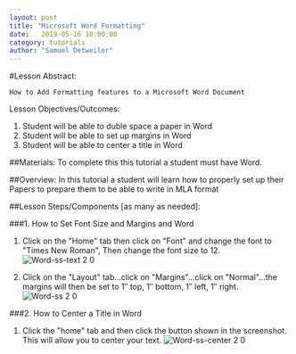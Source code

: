 ```yaml
---
layout: post
title: "Microsoft Word Formatting" 
date:   2019-05-16 10:00:00
category: tutorials
author: "Samuel Detweiler" 
---
```


#Lesson Abstract: 

	How to Add Formatting features to a Microsoft Word Document


Lesson Objectives/Outcomes: 

1. Student will be able to duble space a paper in Word
2. Student will be able to set up margins in Word
3. Student will be able to center a title in Word 

##Materials:
To complete this this tutorial a student must have Word.

##Overview:
In this tutorial a student will learn how to properly set up their Papers to prepare them to be able to write in MLA format

##Lesson Steps/Components [as many as needed]:

###1. How to Set Font Size and Margins and Word

1. Click on the "Home" tab then click on "Font" and change the font to "Times New Roman", Then change the font size to 12.
![Word-ss-text 2 0](https://user-images.githubusercontent.com/49492910/59213260-4f504b80-8b69-11e9-954e-57fa6a88c354.png)

2. Click on the "Layout" tab...click on "Margins"...click on "Normal"...the margins will then be set to 1″ top, 1″ bottom,
    1″ left, 1″ right.
![Word-ss 2 0](https://user-images.githubusercontent.com/49492910/59212784-254a5980-8b68-11e9-9dc1-7d131020be85.png)

###2. How to Center a Title in Word

1. Click the "home" tab and then click the button shown in the screenshot. 
    This will allow you to center your text.
![Word-ss-center 2 0](https://user-images.githubusercontent.com/49492910/59214136-4f514b00-8b6b-11e9-86ce-aafac447654f.png)
